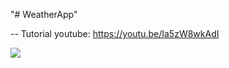 "# WeatherApp" 

-- Tutorial youtube: https://youtu.be/Ia5zW8wkAdI

<img src="https://user-images.githubusercontent.com/48888681/87414457-39019400-c5a2-11ea-916a-da08dd087d23.png">
